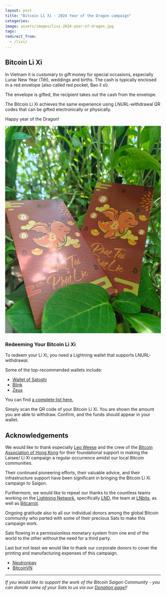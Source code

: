 ```yaml
---
layout: post
title: "Bitcoin Lì Xì - 2024 Year of the Dragon campaign"
categories: 
image: assets/images/lixi-2024-year-of-dragon.jpg
tags: 
redirect_from:
  - /lixi/
---
```

## **Bitcoin Lì Xì**

In Vietnam it is customary to gift money for special occasions, especially Lunar New Year (Tết), weddings and births. The cash is typically enclosed in a red envelope (also called red pocket, Bao lì xì). 

The envelope is gifted, the recipient takes out the cash from the envelope. 

The Bitcoin Lì Xì achieves the same experience using LNURL-withdrawal QR codes that can be gifted electronically or physically.

Happy year of the Dragon!

![Happy year of the Dragon!](/assets/images/lixi-2024-year-of-dragon-1.jpg)

### **Redeeming Your Bitcoin Lì Xì**

To redeem your Lì Xì, you need a Lightning wallet that supports LNURL-withdrawal.

Some of the top-recommended wallets include:

* [Wallet of Satoshi](https://www.walletofsatoshi.com/) 
* [Blink](https://www.blink.sv/) 
* [Zeus](https://zeusln.com/) 

You can find [a complete list here.](https://github.com/fiatjaf/awesome-lnurl/#wallets)

Simply scan the QR code of your Bitcoin Lì Xì. You are shown the amount you are able to withdraw. Confirm, and the funds should appear in your wallet.

## **Acknowledgements**

We would like to thank especially [Leo Weese](https://www.twitter.com//@/LeoAW) and the crew of the [Bitcoin Association of Hong Kong](https://www.bitcoin.org.hk/) for their foundational support in making the Laisee/ Lì Xì campaign a regular occurrence amidst our local Bitcoin communities.

Their continued pioneering efforts, their valuable advice, and their infrastructure support have been significant in bringing the Bitcoin Lì Xì campaign to Saigon.

Furthermore, we would like to repeat our thanks to the countless teams working on the [Lightning Network](http://lightning.network/), specifically [LND](https://github.com/lightningnetwork/lnd), the team at [LNbits](https://lnbits.com/), as well as [Bitcarrot](https://github.com/BitCarrot).

Ongoing gratitude also to all our individual donors among the global Bitcoin community who parted with some of their precious Sats to make this campaign work.

Sats flowing in a permissionless monetary system from one end of the world to the other without the need for a third party.

Last but not least we would like to thank our corporate donors to cover the printing and manufacturing expenses of this campaign.

* [Neutronpay](http://neutronpay.com/)
* [BitcoinVN](http://www.bitcoinvn.io/)

---

*If you would like to support the work of the Bitcoin Saigon Community - you can donate some of your Sats to us via our [Donation page!](https://bitcoinsaigon.org/donate-satoshis)!*